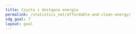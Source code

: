 ```yaml
---
title: Czysta i dostępna energia
permalink: /statistics_nat/affordable-and-clean-energy/
sdg_goal: 7
layout: goal
---
```


